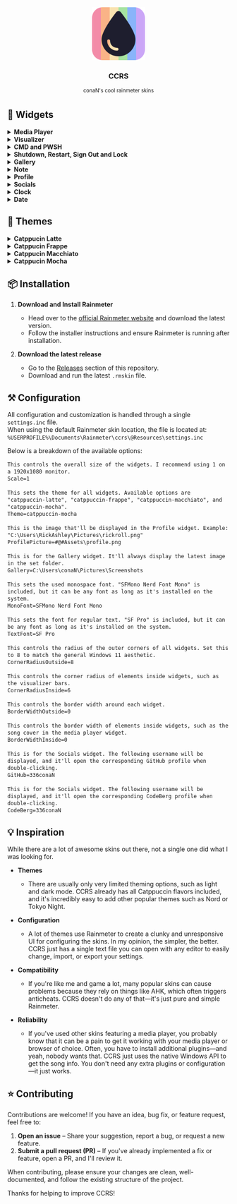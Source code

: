 <div align="center">
  <img src="assets/logo.png" alt="logo" width="120" height="120">
  <h3 align="center"><strong>CCRS</strong></h3>
  <p align="center"><sup>conaN's cool rainmeter skins</sup></p>
</div>

## 🧩 Widgets
<details>
  <summary><strong>Media Player</strong></summary>

  A simple Media Player. It uses the native Windows API which means it will automatically detect the current song and no extra configuration is required.<br><br>
  <img src="./assets/player-active.png" width="300">
  <img src="./assets/player-inactive.png" width="300">

</details>
<details>
  <summary><strong>Visualizer</strong></summary>

  An Audio Visualizer that automatically visualizes all playing audio. No extra configuration is required.<br><br>
  <img src="./assets/visualizer-active.png" width="300">
  <img src="./assets/visualizer-inactive.png" width="300">

</details>
<details>
  <summary><strong>CMD and PWSH</strong></summary>

  Convenient widgets that allow you to run any command in the respective shell. Useful for quick commands such as `wsl --shutdown` or `taskmgr`.<br><br>
  <img src="./assets/cmd.png" width="300">
  <img src="./assets/pwsh.png" width="300">

</details>
<details>
  <summary><strong>Shutdown, Restart, Sign Out and Lock</strong></summary>

  Simple buttons that let you shutdown, restart, sign out or lock your computer. It only reacts on double-click and has a little confirmation popup to avoid accidentally triggering it.<br><br>
  <img src="./assets/shutdown.png" width="100">
  <img src="./assets/restart.png" width="100">
  <img src="./assets/signout.png" width="100">
  <img src="./assets/lock.png" width="100">

</details>
<details>
  <summary><strong>Gallery</strong></summary>

  A widget that displays the last image of a selected folder. This can be used for displaying the latest screenshot taken.<br><br>
  <img src="./assets/gallery.png" width="300">

</details>
<details>
  <summary><strong>Note</strong></summary>

  A place for you to write down to-dos or other things. Stored locally and persistent until you manually delete the content.<br><br>
  <img src="./assets/note.png" width="300">

</details>
<details>
  <summary><strong>Profile</strong></summary>

  Just a simple widget to display an image of your choice, such as your profile picture.<br><br>
  <img src="./assets/profile.png" width="200">

</details>
<details>
  <summary><strong>Socials</strong></summary>

  Displays your GitHub and CodeBerg accounts and opens your profile on double-click. This can be useful if you share your rice somewhere.<br><br>
  <img src="./assets/socials.png" width="200">

</details>
<details>
  <summary><strong>Clock</strong></summary>

  Just a clock, nothing special.<br><br>
  <img src="./assets/clock.png" width="200">

</details>
<details>
  <summary><strong>Date</strong></summary>

  Just displays the current day, nothing special.<br><br>
  <img src="./assets/date.png" width="200">

</details>

## 🎨 Themes
<details>
  <summary><strong>Catppucin Latte</strong></summary>
  <img src="./assets/latte.png" width="150">

</details>
<details>
  <summary><strong>Catppucin Frappe</strong></summary>
  <img src="./assets/frappe.png" width="150">

</details>
<details>
  <summary><strong>Catppucin Macchiato</strong></summary>
  <img src="./assets/macchiato.png" width="150">

</details>
<details>
  <summary><strong>Catppucin Mocha</strong></summary>
  <img src="./assets/mocha.png" width="150">

</details>

## 📦 Installation
1. **Download and Install Rainmeter**  
   - Head over to the [official Rainmeter website](https://www.rainmeter.net/) and download the latest version.  
   - Follow the installer instructions and ensure Rainmeter is running after installation.

2. **Download the latest release**  
   - Go to the [Releases](https://github.com/336conaN/ccrs/releases) section of this repository.  
   - Download and run the latest `.rmskin` file.

## ⚒️ Configuration
All configuration and customization is handled through a single `settings.inc` file.  
When using the default Rainmeter skin location, the file is located at:
`%USERPROFILE%\Documents\Rainmeter\ccrs\@Resources\settings.inc`

Below is a breakdown of the available options:

```
This controls the overall size of the widgets. I recommend using 1 on a 1920x1080 monitor.  
Scale=1  

This sets the theme for all widgets. Available options are "catppuccin-latte", "catppuccin-frappe", "catppuccin-macchiato", and "catppuccin-mocha".  
Theme=catppuccin-mocha  

This is the image that'll be displayed in the Profile widget. Example: "C:\Users\RickAshley\Pictures\rickroll.png"  
ProfilePicture=#@#Assets\profile.png  

This is for the Gallery widget. It'll always display the latest image in the set folder.  
Gallery=C:\Users\conaN\Pictures\Screenshots  

This sets the used monospace font. "SFMono Nerd Font Mono" is included, but it can be any font as long as it's installed on the system.  
MonoFont=SFMono Nerd Font Mono  

This sets the font for regular text. "SF Pro" is included, but it can be any font as long as it's installed on the system.  
TextFont=SF Pro  

This controls the radius of the outer corners of all widgets. Set this to 8 to match the general Windows 11 aesthetic.  
CornerRadiusOutside=8  

This controls the corner radius of elements inside widgets, such as the visualizer bars.  
CornerRadiusInside=6  

This controls the border width around each widget.  
BorderWidthOutside=0  

This controls the border width of elements inside widgets, such as the song cover in the media player widget.  
BorderWidthInside=0  

This is for the Socials widget. The following username will be displayed, and it'll open the corresponding GitHub profile when double-clicking.  
GitHub=336conaN  

This is for the Socials widget. The following username will be displayed, and it'll open the corresponding CodeBerg profile when double-clicking.  
CodeBerg=336conaN
```

## 💡 Inspiration
While there are a lot of awesome skins out there, not a single one did what I was looking for.

- **Themes**  
  - There are usually only very limited theming options, such as light and dark mode. CCRS already has all Catppuccin flavors included, and it's incredibly easy to add other popular themes such as Nord or Tokyo Night.

- **Configuration**  
  - A lot of themes use Rainmeter to create a clunky and unresponsive UI for configuring the skins. In my opinion, the simpler, the better. CCRS just has a single text file you can open with any editor to easily change, import, or export your settings.

- **Compatibility**  
  - If you're like me and game a lot, many popular skins can cause problems because they rely on things like AHK, which often triggers anticheats. CCRS doesn't do any of that—it's just pure and simple Rainmeter.

- **Reliability**  
  - If you've used other skins featuring a media player, you probably know that it can be a pain to get it working with your media player or browser of choice. Often, you have to install additional plugins—and yeah, nobody wants that. CCRS just uses the native Windows API to get the song info. You don't need any extra plugins or configuration—it just works.

## ⭐ Contributing
Contributions are welcome! If you have an idea, bug fix, or feature request, feel free to:

1. **Open an issue** – Share your suggestion, report a bug, or request a new feature.  
2. **Submit a pull request (PR)** – If you've already implemented a fix or feature, open a PR, and I'll review it.

When contributing, please ensure your changes are clean, well-documented, and follow the existing structure of the project.  

Thanks for helping to improve CCRS!


